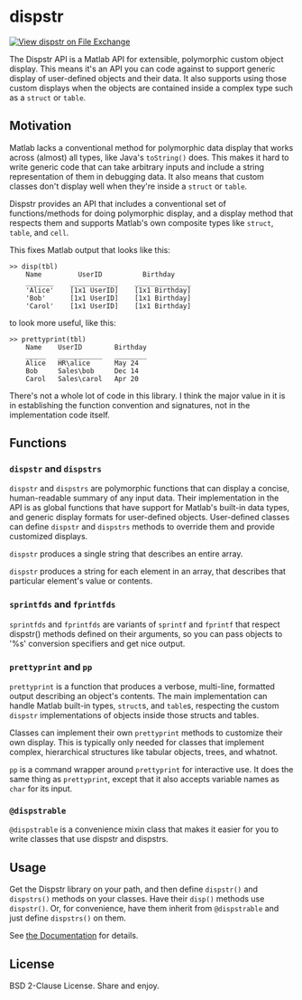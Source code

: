 # dispstr

[![View dispstr on File Exchange](https://www.mathworks.com/matlabcentral/images/matlab-file-exchange.svg)](https://www.mathworks.com/matlabcentral/fileexchange/73960-dispstr)

The Dispstr API is a Matlab API for extensible, polymorphic custom object display. This means it's an API you can code against to support generic display of user-defined objects and their data. It also supports using those custom displays when the objects are contained inside a complex type such as a `struct` or `table`.

## Motivation

Matlab lacks a conventional method for polymorphic data display that works across (almost) all types, like Java's `toString()` does. This makes it hard to write generic code that can take arbitrary inputs and include a string representation of them in debugging data. It also means that custom classes don't display well when they're inside a `struct` or `table`.

Dispstr provides an API that includes a conventional set of functions/methods for doing polymorphic display, and a display method that respects them and supports Matlab's own composite types like `struct`, `table`, and `cell`.

This fixes Matlab output that looks like this:

```
>> disp(tbl)
    Name         UserID          Birthday   
    _______    ____________    ______________
    'Alice'    [1x1 UserID]    [1x1 Birthday]
    'Bob'      [1x1 UserID]    [1x1 Birthday]
    'Carol'    [1x1 UserID]    [1x1 Birthday]
```

to look more useful, like this:

```
>> prettyprint(tbl)
    Name    UserID        Birthday
    _____   ___________   ________
    Alice   HR\alice      May 24  
    Bob     Sales\bob     Dec 14  
    Carol   Sales\carol   Apr 20  
```


There's not a whole lot of code in this library. I think the major value in it is in establishing the function convention and signatures, not in the implementation code itself.

## Functions

###  `dispstr` and `dispstrs`

`dispstr` and `dispstrs` are polymorphic functions that can display a concise, human-readable summary of any input data. Their implementation in the API is as global functions that have support for Matlab's built-in data types, and generic display formats for user-defined objects. User-defined classes can define `dispstr` and `dispstrs` methods to override them and provide customized displays.

`dispstr` produces a single string that describes an entire array.

`dispstr` produces a string for each element in an array, that describes that particular element's value or contents.

###  `sprintfds` and `fprintfds`

`sprintfds` and `fprintfds` are variants of `sprintf` and `fprintf` that respect dispstr() methods defined on their arguments, so you can pass objects to '%s' conversion specifiers and get nice output.

###  `prettyprint` and `pp`

`prettyprint` is a function that produces a verbose, multi-line, formatted output describing an object's contents. The main implementation can handle Matlab built-in types, `struct`s, and `table`s, respecting the custom `dispstr` implementations of objects inside those structs and tables.

Classes can implement their own `prettyprint` methods to customize their own display. This is typically only needed for classes that implement complex, hierarchical structures like tabular objects, trees, and whatnot.

`pp` is a command wrapper around `prettyprint` for interactive use. It does the same thing as `prettyprint`, except that it also accepts variable names as `char` for its input.

###  `@dispstrable`

`@dispstrable` is a convenience mixin class that makes it easier for you to write classes that use dispstr and dispstrs.

## Usage

Get the Dispstr library on your path, and then define `dispstr()` and `dispstrs()` methods on your classes. Have their `disp()` methods use `dispstr()`. Or, for convenience, have them inherit from `@dispstrable` and just define `dispstrs()` on them.

See [the Documentation](doc/Index.md) for details.

## License

BSD 2-Clause License. Share and enjoy.
